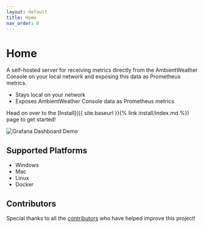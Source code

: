 ```yaml
---
layout: default
title: Home
nav_order: 0
---
```


# Home

A self-hosted server for receiving metrics directly from the AmbientWeather Console on your local network and exposing this data as Prometheus metrics.

* Stays local on your network
* Exposes AmbientWeather Console data as Prometheus metrics

Head on over to the [Install]({{ site.baseurl }}{% link install/index.md %}) page to get started!

![Grafana Dashboard Demo](https://github.com/philosowaffle/ambientweather-local-server/raw/master/images/grafana_dashbaord.gif?raw=true "Grafana Dashboard Demo")

## Supported Platforms

* Windows
* Mac
* Linux
* Docker

## Contributors

Special thanks to all the [contributors](https://github.com/philosowaffle/ambientweather-local-server/graphs/contributors) who have helped improve this project!
